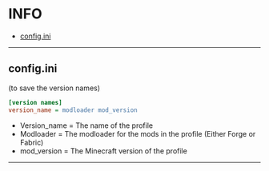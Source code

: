# INFO

- [config.ini](#configini)

---
## config.ini
(to save the version names)
```ini
[version names]
version_name = modloader mod_version
```

- Version_name = The name of the profile
- Modloader = The modloader for the mods in the profile (Either Forge or Fabric)
- mod_version = The Minecraft version of the profile
---